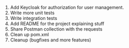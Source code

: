 1. Add Keycloak for authorization for user management.
2. Write more unit tests
3. Write integration tests
4. Add README for the project explaining stuff
5. Share Postman collection with the requests
6. Clean up pom.xml
7. Cleanup (bugfixes and more features)